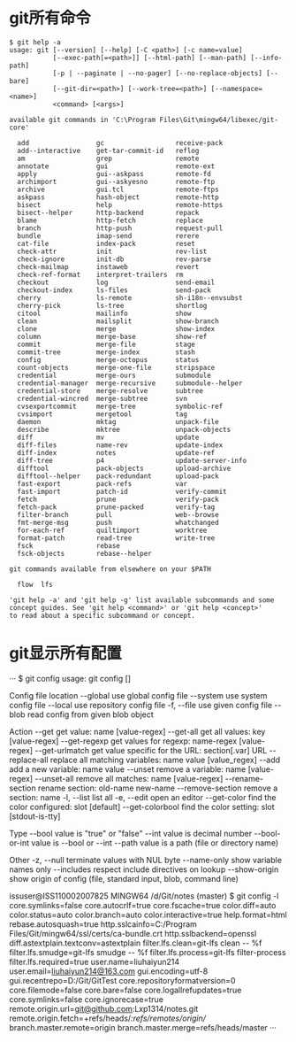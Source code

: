 # git所有命令
```
$ git help -a
usage: git [--version] [--help] [-C <path>] [-c name=value]
           [--exec-path[=<path>]] [--html-path] [--man-path] [--info-path]
           [-p | --paginate | --no-pager] [--no-replace-objects] [--bare]
           [--git-dir=<path>] [--work-tree=<path>] [--namespace=<name>]
           <command> [<args>]

available git commands in 'C:\Program Files\Git\mingw64/libexec/git-core'

  add                 gc                  receive-pack
  add--interactive    get-tar-commit-id   reflog
  am                  grep                remote
  annotate            gui                 remote-ext
  apply               gui--askpass        remote-fd
  archimport          gui--askyesno       remote-ftp
  archive             gui.tcl             remote-ftps
  askpass             hash-object         remote-http
  bisect              help                remote-https
  bisect--helper      http-backend        repack
  blame               http-fetch          replace
  branch              http-push           request-pull
  bundle              imap-send           rerere
  cat-file            index-pack          reset
  check-attr          init                rev-list
  check-ignore        init-db             rev-parse
  check-mailmap       instaweb            revert
  check-ref-format    interpret-trailers  rm
  checkout            log                 send-email
  checkout-index      ls-files            send-pack
  cherry              ls-remote           sh-i18n--envsubst
  cherry-pick         ls-tree             shortlog
  citool              mailinfo            show
  clean               mailsplit           show-branch
  clone               merge               show-index
  column              merge-base          show-ref
  commit              merge-file          stage
  commit-tree         merge-index         stash
  config              merge-octopus       status
  count-objects       merge-one-file      stripspace
  credential          merge-ours          submodule
  credential-manager  merge-recursive     submodule--helper
  credential-store    merge-resolve       subtree
  credential-wincred  merge-subtree       svn
  cvsexportcommit     merge-tree          symbolic-ref
  cvsimport           mergetool           tag
  daemon              mktag               unpack-file
  describe            mktree              unpack-objects
  diff                mv                  update
  diff-files          name-rev            update-index
  diff-index          notes               update-ref
  diff-tree           p4                  update-server-info
  difftool            pack-objects        upload-archive
  difftool--helper    pack-redundant      upload-pack
  fast-export         pack-refs           var
  fast-import         patch-id            verify-commit
  fetch               prune               verify-pack
  fetch-pack          prune-packed        verify-tag
  filter-branch       pull                web--browse
  fmt-merge-msg       push                whatchanged
  for-each-ref        quiltimport         worktree
  format-patch        read-tree           write-tree
  fsck                rebase
  fsck-objects        rebase--helper

git commands available from elsewhere on your $PATH

  flow  lfs

'git help -a' and 'git help -g' list available subcommands and some
concept guides. See 'git help <command>' or 'git help <concept>'
to read about a specific subcommand or concept.
```

# git显示所有配置
···
$ git config
usage: git config [<options>]

Config file location
    --global              use global config file
    --system              use system config file
    --local               use repository config file
    -f, --file <file>     use given config file
    --blob <blob-id>      read config from given blob object

Action
    --get                 get value: name [value-regex]
    --get-all             get all values: key [value-regex]
    --get-regexp          get values for regexp: name-regex [value-regex]
    --get-urlmatch        get value specific for the URL: section[.var] URL
    --replace-all         replace all matching variables: name value [value_regex]
    --add                 add a new variable: name value
    --unset               remove a variable: name [value-regex]
    --unset-all           remove all matches: name [value-regex]
    --rename-section      rename section: old-name new-name
    --remove-section      remove a section: name
    -l, --list            list all
    -e, --edit            open an editor
    --get-color           find the color configured: slot [default]
    --get-colorbool       find the color setting: slot [stdout-is-tty]

Type
    --bool                value is "true" or "false"
    --int                 value is decimal number
    --bool-or-int         value is --bool or --int
    --path                value is a path (file or directory name)

Other
    -z, --null            terminate values with NUL byte
    --name-only           show variable names only
    --includes            respect include directives on lookup
    --show-origin         show origin of config (file, standard input, blob, command line)


issuser@ISS110002007825 MINGW64 /d/Git/notes (master)
$ git config -l
core.symlinks=false
core.autocrlf=true
core.fscache=true
color.diff=auto
color.status=auto
color.branch=auto
color.interactive=true
help.format=html
rebase.autosquash=true
http.sslcainfo=C:/Program Files/Git/mingw64/ssl/certs/ca-bundle.crt
http.sslbackend=openssl
diff.astextplain.textconv=astextplain
filter.lfs.clean=git-lfs clean -- %f
filter.lfs.smudge=git-lfs smudge -- %f
filter.lfs.process=git-lfs filter-process
filter.lfs.required=true
user.name=liuhaiyun214
user.email=liuhaiyun214@163.com
gui.encoding=utf-8
gui.recentrepo=D:/Git/GitTest
core.repositoryformatversion=0
core.filemode=false
core.bare=false
core.logallrefupdates=true
core.symlinks=false
core.ignorecase=true
remote.origin.url=git@github.com:Lxp1314/notes.git
remote.origin.fetch=+refs/heads/*:refs/remotes/origin/*
branch.master.remote=origin
branch.master.merge=refs/heads/master
···
